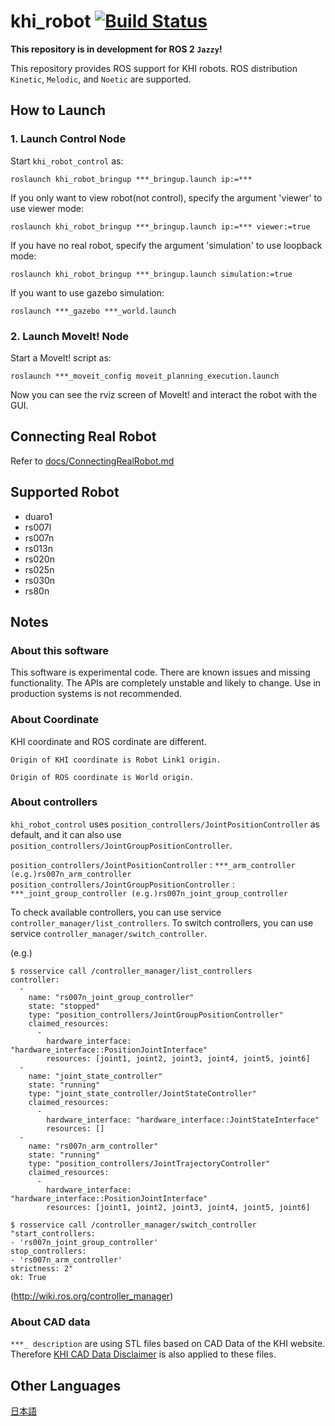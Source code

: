 # khi_robot [![Build Status](https://github.com/Kawasaki-Robotics/khi_robot/actions/workflows/ci.yml/badge.svg?branch=master)](https://github.com/Kawasaki-Robotics/khi_robot/actions/workflows/ci.yml)

**This repository is in development for ROS 2 `Jazzy`!**

This repository provides ROS support for KHI robots.
ROS distribution `Kinetic`, `Melodic`, and `Noetic` are supported.

## How to Launch

### 1. Launch Control Node

Start `khi_robot_control` as:

```
roslaunch khi_robot_bringup ***_bringup.launch ip:=***
```

If you only want to view robot(not control), specify the argument 'viewer' to use viewer mode:

```
roslaunch khi_robot_bringup ***_bringup.launch ip:=*** viewer:=true
```

If you have no real robot, specify the argument 'simulation' to use loopback mode:

```
roslaunch khi_robot_bringup ***_bringup.launch simulation:=true
```

If you want to use gazebo simulation:

```
roslaunch ***_gazebo ***_world.launch
```

### 2. Launch MoveIt! Node

Start a MoveIt! script as:

```
roslaunch ***_moveit_config moveit_planning_execution.launch
```

Now you can see the rviz screen of MoveIt! and interact the robot with the GUI.

## Connecting Real Robot

Refer to [docs/ConnectingRealRobot.md](docs/ConnectingRealRobot.md)

## Supported Robot

- duaro1
- rs007l
- rs007n
- rs013n
- rs020n
- rs025n
- rs030n
- rs80n

## Notes

### About this software

This software is experimental code. There are known issues and missing functionality.
The APIs are completely unstable and likely to change. Use in production systems is not recommended.

### About Coordinate

KHI coordinate and ROS cordinate are different.

```
Origin of KHI coordinate is Robot Link1 origin.

Origin of ROS coordinate is World origin.
```

### About controllers

`khi_robot_control` uses `position_controllers/JointPositionController` as default, and it can also use `position_controllers/JointGroupPositionController`.

`position_controllers/JointPositionController` : `***_arm_controller (e.g.)rs007n_arm_controller`
`position_controllers/JointGroupPositionController` : `***_joint_group_controller (e.g.)rs007n_joint_group_controller`

To check available controllers, you can use service `controller_manager/list_controllers`.
To switch controllers, you can use service `controller_manager/switch_controller`.

(e.g.)

```
$ rosservice call /controller_manager/list_controllers
controller:
  -
    name: "rs007n_joint_group_controller"
    state: "stopped"
    type: "position_controllers/JointGroupPositionController"
    claimed_resources:
      -
        hardware_interface: "hardware_interface::PositionJointInterface"
        resources: [joint1, joint2, joint3, joint4, joint5, joint6]
  -
    name: "joint_state_controller"
    state: "running"
    type: "joint_state_controller/JointStateController"
    claimed_resources:
      -
        hardware_interface: "hardware_interface::JointStateInterface"
        resources: []
  -
    name: "rs007n_arm_controller"
    state: "running"
    type: "position_controllers/JointTrajectoryController"
    claimed_resources:
      -
        hardware_interface: "hardware_interface::PositionJointInterface"
        resources: [joint1, joint2, joint3, joint4, joint5, joint6]
```

```
$ rosservice call /controller_manager/switch_controller "start_controllers:
- 'rs007n_joint_group_controller'
stop_controllers:
- 'rs007n_arm_controller'
strictness: 2"
ok: True
```

(http://wiki.ros.org/controller_manager)

### About CAD data

`***_ description` are using STL files based on CAD Data of the KHI website.
Therefore [KHI CAD Data Disclaimer](https://robotics.kawasaki.com/en1/products/CAD-disclaimer/?language_id=1) is also applied to these files.

## Other Languages

[日本語](docs/README-ja.md)
